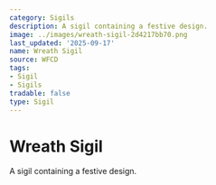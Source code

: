 ```yaml
---
category: Sigils
description: A sigil containing a festive design.
image: ../images/wreath-sigil-2d4217bb70.png
last_updated: '2025-09-17'
name: Wreath Sigil
source: WFCD
tags:
- Sigil
- Sigils
tradable: false
type: Sigil
---
```


# Wreath Sigil

A sigil containing a festive design.

